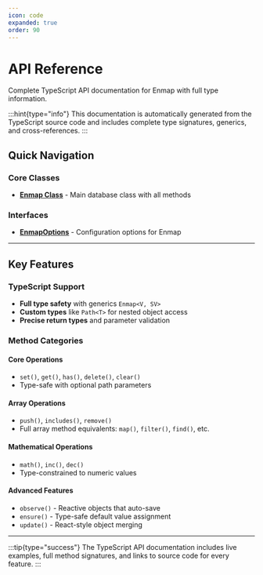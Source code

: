 ```yaml
---
icon: code
expanded: true
order: 90
---
```


# API Reference

Complete TypeScript API documentation for Enmap with full type information.

:::hint{type="info"}
This documentation is automatically generated from the TypeScript source code and includes complete type signatures, generics, and cross-references.
:::

## Quick Navigation

### Core Classes
- **[Enmap Class](classes/default.md)** - Main database class with all methods

### Interfaces  
- **[EnmapOptions](interfaces/EnmapOptions.md)** - Configuration options for Enmap

---

## Key Features

### TypeScript Support
- **Full type safety** with generics `Enmap<V, SV>`
- **Custom types** like `Path<T>` for nested object access
- **Precise return types** and parameter validation

### Method Categories

#### Core Operations
- `set()`, `get()`, `has()`, `delete()`, `clear()`
- Type-safe with optional path parameters

#### Array Operations  
- `push()`, `includes()`, `remove()` 
- Full array method equivalents: `map()`, `filter()`, `find()`, etc.

#### Mathematical Operations
- `math()`, `inc()`, `dec()`
- Type-constrained to numeric values

#### Advanced Features
- `observe()` - Reactive objects that auto-save
- `ensure()` - Type-safe default value assignment  
- `update()` - React-style object merging

---

:::tip{type="success"}
The TypeScript API documentation includes live examples, full method signatures, and links to source code for every feature.
:::
